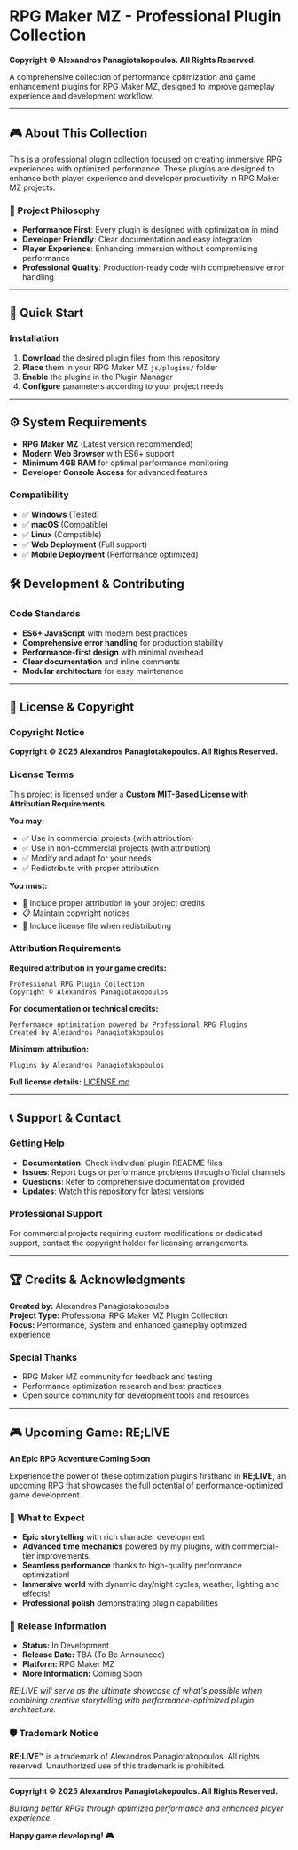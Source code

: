 # RPG Maker MZ - Professional Plugin Collection

**Copyright © Alexandros Panagiotakopoulos. All Rights Reserved.**

A comprehensive collection of performance optimization and game enhancement plugins for RPG Maker MZ, designed to improve gameplay experience and development workflow.

---

## 🎮 About This Collection

This is a professional plugin collection focused on creating immersive RPG experiences with optimized performance. These plugins are designed to enhance both player experience and developer productivity in RPG Maker MZ projects.

### 🌟 Project Philosophy
- **Performance First**: Every plugin is designed with optimization in mind
- **Developer Friendly**: Clear documentation and easy integration
- **Player Experience**: Enhancing immersion without compromising performance
- **Professional Quality**: Production-ready code with comprehensive error handling

---

## 🚀 Quick Start

### Installation
1. **Download** the desired plugin files from this repository
2. **Place** them in your RPG Maker MZ `js/plugins/` folder
3. **Enable** the plugins in the Plugin Manager
4. **Configure** parameters according to your project needs

---

## ⚙️ System Requirements

- **RPG Maker MZ** (Latest version recommended)
- **Modern Web Browser** with ES6+ support
- **Minimum 4GB RAM** for optimal performance monitoring
- **Developer Console Access** for advanced features

### Compatibility
- ✅ **Windows** (Tested)
- ✅ **macOS** (Compatible)
- ✅ **Linux** (Compatible)
- ✅ **Web Deployment** (Full support)
- ✅ **Mobile Deployment** (Performance optimized)


## 🛠️ Development & Contributing


### Code Standards
- **ES6+ JavaScript** with modern best practices
- **Comprehensive error handling** for production stability
- **Performance-first design** with minimal overhead
- **Clear documentation** and inline comments
- **Modular architecture** for easy maintenance

---

## 📄 License & Copyright

### Copyright Notice
**Copyright © 2025 Alexandros Panagiotakopoulos. All Rights Reserved.**

### License Terms
This project is licensed under a **Custom MIT-Based License with Attribution Requirements**.

**You may:**
- ✅ Use in commercial projects (with attribution)
- ✅ Use in non-commercial projects (with attribution)
- ✅ Modify and adapt for your needs
- ✅ Redistribute with proper attribution

**You must:**
- 📝 Include proper attribution in your project credits
- 📋 Maintain copyright notices
- 📄 Include license file when redistributing

### Attribution Requirements

**Required attribution in your game credits:**
```
Professional RPG Plugin Collection
Copyright © Alexandros Panagiotakopoulos
```

**For documentation or technical credits:**
```
Performance optimization powered by Professional RPG Plugins
Created by Alexandros Panagiotakopoulos
```

**Minimum attribution:**
```
Plugins by Alexandros Panagiotakopoulos
```

**Full license details:** [LICENSE.md](LICENSE.md)


---

## 📞 Support & Contact

### Getting Help
- **Documentation**: Check individual plugin README files
- **Issues**: Report bugs or performance problems through official channels
- **Questions**: Refer to comprehensive documentation provided
- **Updates**: Watch this repository for latest versions

### Professional Support
For commercial projects requiring custom modifications or dedicated support, contact the copyright holder for licensing arrangements.

---

## 🏆 Credits & Acknowledgments

**Created by:** Alexandros Panagiotakopoulos  
**Project Type:** Professional RPG Maker MZ Plugin Collection  
**Focus:** Performance, System and enhanced gameplay optimized experience  

### Special Thanks
- RPG Maker MZ community for feedback and testing
- Performance optimization research and best practices
- Open source community for development tools and resources

---

## 🎮 Upcoming Game: RE;LIVE

**An Epic RPG Adventure Coming Soon**

Experience the power of these optimization plugins firsthand in **RE;LIVE**, an upcoming RPG that showcases the full potential of performance-optimized game development.

### 🌟 What to Expect
- **Epic storytelling** with rich character development
- **Advanced time mechanics** powered by my plugins, with commercial-tier improvements.
- **Seamless performance** thanks to high-quality performance optimization!
- **Immersive world** with dynamic day/night cycles, weather, lighting and effects!
- **Professional polish** demonstrating plugin capabilities

### 📅 Release Information
- **Status:** In Development
- **Release Date:** TBA (To Be Announced)
- **Platform:** RPG Maker MZ
- **More Information:** Coming Soon

*RE;LIVE will serve as the ultimate showcase of what's possible when combining creative storytelling with performance-optimized plugin architecture.*

### 🛡️ Trademark Notice
**RE;LIVE™** is a trademark of Alexandros Panagiotakopoulos. All rights reserved. Unauthorized use of this trademark is prohibited.

---

**Copyright © 2025 Alexandros Panagiotakopoulos. All Rights Reserved.**

*Building better RPGs through optimized performance and enhanced player experience.*

**Happy game developing! 🎮**
